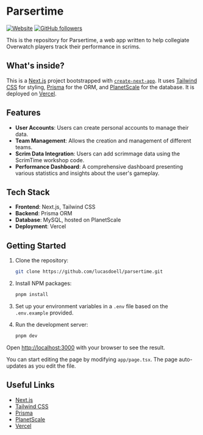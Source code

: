 # Parsertime

[![Website](https://img.shields.io/website?style=for-the-badge&labelColor=000&up_message=Operational&url=https%3A%2F%2Fparsertime.app)](https://parsertime.app)
[![GitHub followers](https://img.shields.io/github/followers/lucasdoell?logo=github&style=for-the-badge&labelColor=000)](https://github.com/lucasdoell)

This is the repository for Parsertime, a web app written to help collegiate Overwatch players track their performance in scrims.

## What's inside?

This is a [Next.js](https://nextjs.org/) project bootstrapped with [`create-next-app`](https://github.com/vercel/next.js/tree/canary/packages/create-next-app). It uses [Tailwind CSS](https://tailwindcss.com/) for styling, [Prisma](https://prisma.io) for the ORM, and [PlanetScale](https://planetscale.com/) for the database. It is deployed on [Vercel](https://vercel.com/).

## Features

- **User Accounts**: Users can create personal accounts to manage their data.
- **Team Management**: Allows the creation and management of different teams.
- **Scrim Data Integration**: Users can add scrimmage data using the ScrimTime workshop code.
- **Performance Dashboard**: A comprehensive dashboard presenting various statistics and insights about the user's gameplay.

## Tech Stack

- **Frontend**: Next.js, Tailwind CSS
- **Backend**: Prisma ORM
- **Database**: MySQL, hosted on PlanetScale
- **Deployment**: Vercel

## Getting Started

1. Clone the repository:
   ```sh
   git clone https://github.com/lucasdoell/parsertime.git
   ```
2. Install NPM packages:
   ```sh
   pnpm install
   ```
3. Set up your environment variables in a `.env` file based on the `.env.example` provided.

4. Run the development server:
   ```bash
   pnpm dev
   ```

Open [http://localhost:3000](http://localhost:3000) with your browser to see the result.

You can start editing the page by modifying `app/page.tsx`. The page auto-updates as you edit the file.

## Useful Links

- [Next.js](https://nextjs.org/)
- [Tailwind CSS](https://tailwindcss.com/)
- [Prisma](https://www.prisma.io/)
- [PlanetScale](https://planetscale.com/)
- [Vercel](https://vercel.com/)
